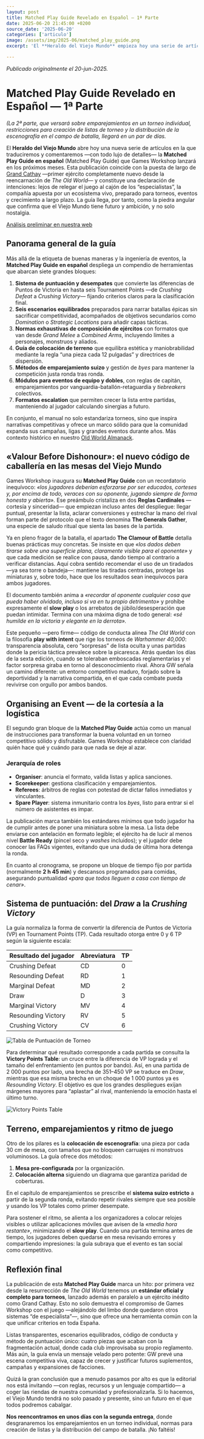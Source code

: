 ```yaml
---
layout: post
title: Matched Play Guide Revelado en Español — 1ª Parte
date: 2025-06-20 21:45:00 +0200
source_date: '2025-06-20'
categories: ['articulo']
image: /assets/img/2025-06/matched_play_guide.png
excerpt: 'El **Heraldo del Viejo Mundo** empieza hoy una serie de artículos en la que traduciremos y comentaremos la **Matched Play Guide en español** (Guía de Juego Equilibrado) que Games Workshop lanzará en los próximos meses. Comenzamos con una visión general de la guía y nos centraremos en los primeros capítulos: "Valor ante el deshonor" y "Organización de un evento". En los próximos días habrá nuevas entregas.'

---
```


*Publicado originalmente el 20-jun-2025.*

# Matched Play Guide Revelado en Español — 1ª Parte  
*(La 2ª parte, que versará sobre emparejamientos en un torneo individual, restricciones para creación de listas de torneo y la distribución de la escenografía en el campo de batalla, llegará en un par de días.*

El **Heraldo del Viejo Mundo** abre hoy una nueva serie de artículos en la que traduciremos y comentaremos —con todo lujo de detalles— la **Matched Play Guide en español** (Matched Play Guide) que Games Workshop lanzará en los próximos meses. Esta publicación coincide con la puesta de largo de [Grand Cathay](https://www.warhammer-community.com/en-gb/articles/luce8te0/bring-harmony-to-the-old-world-with-the-armies-of-grand-cathay/) —primer ejército completamente nuevo desde la reencarnación de *The Old World*— y constituye una declaración de intenciones: lejos de relegar el juego al cajón de los “especialistas”, la compañía apuesta por un ecosistema vivo, preparado para torneos, eventos y crecimiento a largo plazo. La guía llega, por tanto, como la piedra angular que confirma que el Viejo Mundo tiene futuro y ambición, y no solo nostalgia.  

[Análisis preliminar en nuestra web](https://www.elheraldodelviejomundo.com/noticias/2025/06/02/the-old-world-matched-play-guide-new-ways-to-play-in-the-world-of-legend.html)  

## Panorama general de la guía

Más allá de la etiqueta de buenas maneras y la ingeniería de eventos, la **Matched Play Guide en español** despliega un compendio de herramientas que abarcan siete grandes bloques:

1. **Sistema de puntuación y desempates** que convierte las diferencias de Puntos de Victoria en hasta seis Tournament Points —de *Crushing Defeat* a *Crushing Victory—* fijando criterios claros para la clasificación final.  
2. **Seis escenarios equilibrados** preparados para narrar batallas épicas sin sacrificar competitividad, acompañados de objetivos secundarios como *Domination* o *Strategic Locations* para añadir capas tácticas.  
3. **Normas exhaustivas de composición de ejércitos** con formatos que van desde *Grand Melee* a *Combined Arms*, incluyendo límites a personajes, monstruos y aliados.  
4. **Guía de colocación de terreno** que equilibra estética y maniobrabilidad mediante la regla “una pieza cada 12 pulgadas” y directrices de dispersión.  
5. **Métodos de emparejamiento suizo** y gestión de *byes* para mantener la competición justa ronda tras ronda.  
6. **Módulos para eventos de equipo y dobles**, con reglas de capitán, emparejamientos por vanguardia-batallón-retaguardia y *tiebreakers* colectivos.  
7. **Formatos escalation** que permiten crecer la lista entre partidas, manteniendo al jugador calculando sinergias a futuro.  

En conjunto, el manual no solo estandariza torneos, sino que inspira narrativas competitivas y ofrece un marco sólido para que la comunidad expanda sus campañas, ligas y grandes eventos durante años. Más contexto histórico en nuestro [Old World Almanack](https://www.elheraldodelviejomundo.com/noticias/2025/06/12/old-world-almanack-a-short-history-of-cathay.html).

## «Valour Before Dishonour»: el nuevo código de caballería en las mesas del Viejo Mundo

Games Workshop inaugura su **Matched Play Guide** con un recordatorio inequívoco: *«los jugadores deberían esforzarse por ser educados, corteses y, por encima de todo, veraces con su oponente, jugando siempre de forma honesta y abierta».* Ese preámbulo cristaliza en dos **Reglas Cardinales** —cortesía y sinceridad— que empiezan incluso antes del despliegue: llegar puntual, presentar la lista, aclarar conversiones y estrechar la mano del rival forman parte del protocolo que el texto denomina **The Generals Gather**, una especie de saludo ritual que sienta las bases de la partida.

Ya en pleno fragor de la batalla, el apartado **The Clamour of Battle** detalla buenas prácticas muy concretas. Se insiste en que *«los dados deben tirarse sobre una superficie plana, claramente visible para el oponente»* y que cada medición se realice con pausa, dando tiempo al contrario a verificar distancias. Aquí cobra sentido recomendar el uso de un tiradados —ya sea torre o bandeja—: mantiene las tiradas centradas, protege las miniaturas y, sobre todo, hace que los resultados sean inequívocos para ambos jugadores.

El documento también anima a *«recordar al oponente cualquier cosa que pueda haber olvidado, incluso si va en tu propio detrimento»* y prohíbe expresamente el **slow play** o los arrebatos de júbilo/desesperación que puedan intimidar. Termina con una máxima digna de todo general: *«sé humilde en la victoria y elegante en la derrota».*

Este pequeño —pero firme— código de conducta alinea *The Old World* con la filosofía **play with intent** que rige los torneos de *Warhammer 40,000*: transparencia absoluta, cero “sorpresas” de lista oculta y unas partidas donde la pericia táctica prevalece sobre la picaresca. Atrás quedan los días de la sexta edición, cuando se toleraban emboscadas reglamentarias y el factor sorpresa giraba en torno al desconocimiento rival. Ahora GW señala un camino diferente: un entorno competitivo maduro, forjado sobre la deportividad y la narrativa compartida, en el que cada combate pueda revivirse con orgullo por ambos bandos.

## Organising an Event — de la cortesía a la logística

El segundo gran bloque de la **Matched Play Guide** actúa como un manual de instrucciones para transformar la buena voluntad en un torneo competitivo sólido y disfrutable. Games Workshop establece con claridad quién hace qué y cuándo para que nada se deje al azar.

### Jerarquía de roles
* **Organiser**: anuncia el formato, valida listas y aplica sanciones.  
* **Scorekeeper**: gestiona clasificación y emparejamientos.  
* **Referees**: árbitros de reglas con potestad de dictar fallos inmediatos y vinculantes.  
* **Spare Player**: sistema inmunitario contra los *byes*, listo para entrar si el número de asistentes es impar.  

La publicación marca también los estándares mínimos que todo jugador ha de cumplir antes de poner una miniatura sobre la mesa. La lista debe enviarse con antelación en formato legible; el ejército ha de lucir al menos nivel **Battle Ready** (pincel seco y *washes* incluidos); y el jugador debe conocer las FAQs vigentes, evitando que una duda de última hora detenga la ronda.

En cuanto al cronograma, se propone un bloque de tiempo fijo por partida (normalmente **2 h 45 min**) y descansos programados para comidas, asegurando puntualidad *«para que todos lleguen a casa con tiempo de cenar»*.

## Sistema de puntuación: del *Draw* a la *Crushing Victory*

La guía normaliza la forma de convertir la diferencia de Puntos de Victoria (VP) en Tournament Points (TP). Cada resultado otorga entre 0 y 6 TP según la siguiente escala:

| Resultado del jugador | Abreviatura | TP |
|-----------------------|-------------|----|
| Crushing Defeat | CD | 0 |
| Resounding Defeat | RD | 1 |
| Marginal Defeat | MD | 2 |
| Draw | D | 3 |
| Marginal Victory | MV | 4 |
| Resounding Victory | RV | 5 |
| Crushing Victory | CV | 6 |

![Tabla de Puntuación de Torneo](/assets/img/2025-06/tournament_scoring.png "Tabla de Puntuación de Torneo")


Para determinar qué resultado corresponde a cada partida se consulta la **Victory Points Table**: un cruce entre la diferencia de VP lograda y el tamaño del enfrentamiento (en puntos por bando). Así, en una partida de 2 000 puntos por lado, una brecha de 351–450 VP se traduce en *Draw*, mientras que esa misma brecha en un choque de 1 000 puntos ya es *Resounding Victory*. El objetivo es que los grandes despliegues exijan márgenes mayores para “aplastar” al rival, manteniendo la emoción hasta el último turno.

![Victory Points Table](/assets/img/2025-06/victory_points_table.png "Victory Points Table")

## Terreno, emparejamientos y ritmo de juego

Otro de los pilares es la **colocación de escenografía**: una pieza por cada 30 cm de mesa, con tamaños que no bloqueen carruajes ni monstruos voluminosos. La guía ofrece dos métodos:

1. **Mesa pre-configurada** por la organización.  
2. **Colocación alterna** siguiendo un diagrama que garantiza paridad de coberturas.  

En el capítulo de emparejamientos se prescribe el **sistema suizo estricto** a partir de la segunda ronda, evitando repetir rivales siempre que sea posible y usando los VP totales como primer desempate.

Para sostener el ritmo, se alienta a los organizadores a colocar relojes visibles o utilizar aplicaciones móviles que avisen de la *«media hora restante»*, minimizando el **slow play**. Cuando una partida termina antes de tiempo, los jugadores deben quedarse en mesa revisando errores y compartiendo impresiones: la guía subraya que el evento es tan social como competitivo.

## Reflexión final

La publicación de esta **Matched Play Guide** marca un hito: por primera vez desde la resurrección de *The Old World* tenemos un **estándar oficial y completo para torneos**, lanzado además en paralelo a un ejército inédito como Grand Cathay. Esto no solo demuestra el compromiso de Games Workshop con el juego —alejándolo del limbo donde quedaron otros sistemas “de especialista”—, sino que ofrece una herramienta común con la que unificar criterios en toda España.

Listas transparentes, escenarios equilibrados, código de conducta y método de puntuación único: cuatro piezas que acaban con la fragmentación actual, donde cada club improvisaba su propio reglamento. Más aún, la guía envía un mensaje velado pero potente: GW prevé una escena competitiva viva, capaz de crecer y justificar futuros suplementos, campañas y expansiones de facciones.  

Quizá la gran conclusión que a menudo pasamos por alto es que la editorial nos está invitando —con reglas, recursos y un lenguaje compartido— a coger las riendas de nuestra comunidad y profesionalizarla. Si lo hacemos, el Viejo Mundo tendrá no solo pasado y presente, sino un futuro en el que todos podremos cabalgar.

**Nos reencontramos en unos días con la segunda entrega**, donde desgranaremos los emparejamientos en un torneo individual, normas para creación de listas y la distribución del campo de batalla. ¡No faltéis!
